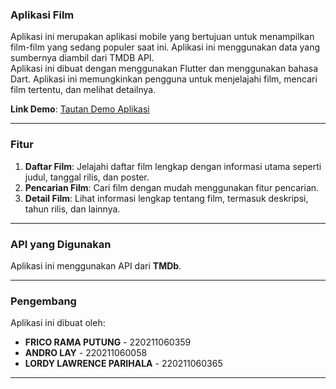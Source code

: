 ### Aplikasi Film
Aplikasi ini merupakan aplikasi mobile yang bertujuan untuk menampilkan film-film yang sedang populer saat ini. Aplikasi ini menggunakan data yang sumbernya diambil dari TMDB API.  
Aplikasi ini dibuat dengan menggunakan Flutter dan menggunakan bahasa Dart. Aplikasi ini memungkinkan pengguna untuk menjelajahi film, mencari film tertentu, dan melihat detailnya.

**Link Demo**: [Tautan Demo Aplikasi](#)

---

### Fitur
1. **Daftar Film**: Jelajahi daftar film lengkap dengan informasi utama seperti judul, tanggal rilis, dan poster.
2. **Pencarian Film**: Cari film dengan mudah menggunakan fitur pencarian.
3. **Detail Film**: Lihat informasi lengkap tentang film, termasuk deskripsi, tahun rilis, dan lainnya.

---

### API yang Digunakan
Aplikasi ini menggunakan API dari **TMDb**.

---

### Pengembang
Aplikasi ini dibuat oleh:
- **FRICO RAMA PUTUNG** - 220211060359
- **ANDRO LAY** - 220211060058
- **LORDY LAWRENCE PARIHALA** - 220211060365

---
